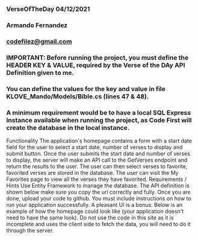 ### VerseOfTheDay 04/12/2021
### Armando Fernandez 
### codefilez@gmail.com
### IMPORTANT: Before running the project, you must define the HEADER KEY & VALUE, required by the Verse of the DAy API Definition given to me.
### You can define the values for the key and value in file KLOVE_Mando/Models/Bible.cs (lines 47 & 48).
### A minimum requirement would be to have a local SQL Express Instance available when running the project, as Code First will create the database in the local instance.


Functionality
The application's homepage contains a form with a start date field for the user to select a start date, number of verses to display and submit button.
Once the user submits the start date and number of verses to display, the server will make an API call to the GetVerses endpoint and return the results to the user.
The user can then select verses to favorite, favorited verses are stored in the database.
The user can visit the My Favorites page to view all the verses they have favorited.
Requirements / Hints
Use Entity Framework to manage the database.
The API definition is shown below make sure you copy the url correctly and fully.
Once you are done, upload your code to github. You must include instructions on how to run your application successfully.
A pleasant UI is a bonus.
Below is an example of how the homepage could look like (your application doesn't need to have the same look). Do not use the code in this site as it is incomplete and uses the client side to fetch the data, you will need to do it through the server.
